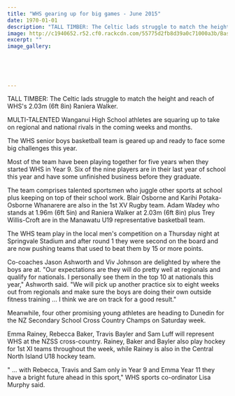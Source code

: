 ```yaml
---
title: "WHS gearing up for big games - June 2015"
date: 1970-01-01
description: "TALL TIMBER: The Celtic lads struggle to match the height and reach of WHS's 2.03m (6ft 8in) Raniera Walker, Wanganui Chronicle article on 10/6/15..."
image: http://c1940652.r52.cf0.rackcdn.com/55775d2fb8d39a0c71000a3b/Basketball-boys-A-team.10.6.15.jpg
excerpt: ""
image_gallery:
    
    
    
    
    
---
```


<p><span>TALL TIMBER: The Celtic lads struggle to match the height and reach of WHS's 2.03m (6ft 8in) Raniera Walker.</span></p>
<p>MULTI-TALENTED Wanganui High School athletes are squaring up to take on regional and national rivals in the coming weeks and months.</p>
<p>The WHS senior boys basketball team is geared up and ready to face some big challenges this year.</p>
<p>Most of the team have been playing together for five years when they started WHS in Year 9. Six of the nine players are in their last year of school this year and have some unfinished business before they graduate.</p>
<p>The team comprises talented sportsmen who juggle other sports at school plus keeping on top of their school work. Blair Osborne and Karihi Potaka-Osborne Whanarere are also in the 1st XV Rugby team. Adam Wadey who stands at 1.96m (6ft 5in) and Raniera Walker at 2.03m (6ft 8in) plus Trey Willis-Croft are in the Manawatu U19 representative basketball team.</p>
<p>The WHS team play in the local men's competition on a Thursday night at Springvale Stadium and after round 1 they were second on the board and are now pushing teams that used to beat them by 15 or more points.</p>
<p>Co-coaches Jason Ashworth and Viv Johnson are delighted by where the boys are at. "Our expectations are they will do pretty well at regionals and qualify for nationals. I personally see them in the top 10 at nationals this year," Ashworth said. "We will pick up another practice six to eight weeks out from regionals and make sure the boys are doing their own outside fitness training ... I think we are on track for a good result."</p>
<p>Meanwhile, four other promising young athletes are heading to Dunedin for the NZ Secondary School Cross Country Champs on Saturday week.</p>
<p>Emma Rainey, Rebecca Baker, Travis Bayler and Sam Luff will represent WHS at the NZSS cross-country. Rainey, Baker and Bayler also play hockey for 1st XI teams throughout the week, while Rainey is also in the Central North Island U18 hockey team.</p>
<p>" ... with Rebecca, Travis and Sam only in Year 9 and Emma Year 11 they have a bright future ahead in this sport," WHS sports co-ordinator Lisa Murphy said.</p>

